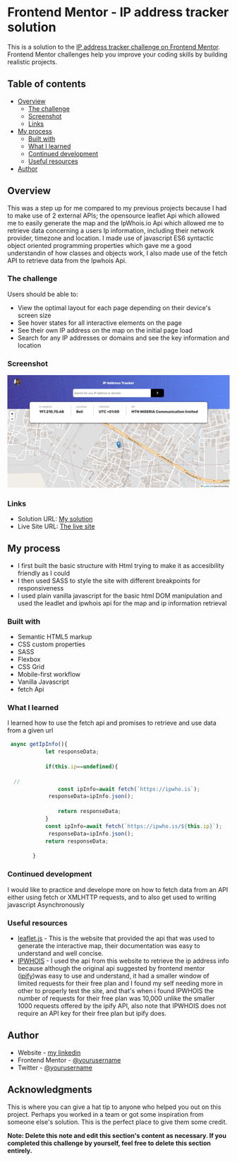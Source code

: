 # Frontend Mentor - IP address tracker solution

This is a solution to the [IP address tracker challenge on Frontend Mentor](https://www.frontendmentor.io/challenges/ip-address-tracker-I8-0yYAH0). Frontend Mentor challenges help you improve your coding skills by building realistic projects. 

## Table of contents

- [Overview](#overview)
  - [The challenge](#the-challenge)
  - [Screenshot](#screenshot)
  - [Links](#links)
- [My process](#my-process)
  - [Built with](#built-with)
  - [What I learned](#what-i-learned)
  - [Continued development](#continued-development)
  - [Useful resources](#useful-resources)
- [Author](#author)




## Overview
This was a step up for me compared to my previous projects because I had to make use of 2 external APIs; the opensource leaflet Api which allowed me to easily generate the map and the IpWhois.io Api which allowed me to retrieve data concerning a users Ip information, including their network provider, timezone and location. I made use of javascript ES6 syntactic object oriented programming properties which gave me a good understandin of how classes and objects work, I also made use of the fetch API to retrieve data from the Ipwhois Api.

### The challenge

Users should be able to:

- View the optimal layout for each page depending on their device's screen size
- See hover states for all interactive elements on the page
- See their own IP address on the map on the initial page load
- Search for any IP addresses or domains and see the key information and location

### Screenshot

![](./screenshot.png)


### Links

- Solution URL: [My solution](https://your-solution-url.com)
- Live Site URL: [The live site](https://joshuaaj003.github.io/Frontend-mentor-ip-geolocator-api-challenge/)

## My process
- I first built the basic structure with Html trying to make it as accesibility friendly as I could
- I then used SASS to style the site with different breakpoints for responsiveness
- I used plain vanilla javascript for the basic html DOM manipulation and used the leadlet and ipwhois api for the map and ip information retrieval
### Built with

- Semantic HTML5 markup
- CSS custom properties
- SASS
- Flexbox
- CSS Grid
- Mobile-first workflow
- Vanilla Javascript
- fetch Api



### What I learned

I learned how to use the fetch api and promises to retrieve and use data from a given url

```js
 async getIpInfo(){
            let responseData;

            if(this.ip==undefined){
      
  //        
                const ipInfo=await fetch(`https://ipwho.is`);
             responseData=ipInfo.json();

                return responseData;
            }
            const ipInfo=await fetch(`https://ipwho.is/${this.ip}`);
             responseData=ipInfo.json();
            return responseData;
      
        }

```


### Continued development

I would like to practice and develope more on how to fetch data from an API either using fetch or XMLHTTP requests, and to also get used to writing javascript Asynchronously


### Useful resources

- [leaflet.js](https://leafletjs.com) - This is the website that provided the api that was used to generate the interactive map, their documentation was easy to understand and well concise.
- [IPWHOIS](https://ipwhois.io) - I used the api from this website to retrieve the ip address info because although the original api suggested by frontend mentor ([ipify](https://geo.ipify.org))was easy to use and understand, it had a smaller window of limited requests for their free plan and I found my self needing more in other to properly test the site, and that's when i found IPWHOIS the number of requests for their free plan was 10,000 unlike the smaller 1000 requests offered by the ipify API, also note that IPWHOIS does not require an API key for their free plan but ipify does. 

## Author

- Website - [my linkedin](https://www.linkedin.com/in/joshua-ajorgbor-b0bba6227/)
- Frontend Mentor - [@yourusername](https://www.frontendmentor.io/profile/joshuaAj003)
- Twitter - [@yourusername](https://www.twitter.com/joshuaAj003)



## Acknowledgments

This is where you can give a hat tip to anyone who helped you out on this project. Perhaps you worked in a team or got some inspiration from someone else's solution. This is the perfect place to give them some credit.

**Note: Delete this note and edit this section's content as necessary. If you completed this challenge by yourself, feel free to delete this section entirely.**
